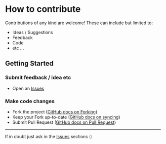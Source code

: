 # How to contribute

Contributions of any kind are welcome! These can include but limited to:

* Ideas / Suggestions
* Feedback
* Code
* etc ...

## Getting Started

### Submit feedback / idea etc

* Open an [Issues](https://github.com/WeRockTech/werocktech.github.io/issues)

### Make code changes

* Fork the project ([GitHub docs on Forking](https://help.github.com/articles/fork-a-repo/))
* Keep your Fork up-to-date ([GitHub docs on syncing](https://help.github.com/articles/syncing-a-fork/))
* Submit Pull Request ([GitHub docs on Pull Request](https://help.github.com/articles/creating-a-pull-request/))

---

If in doubt just ask in the [Issues](https://github.com/WeRockTech/werocktech.github.io/issues) sections :)
